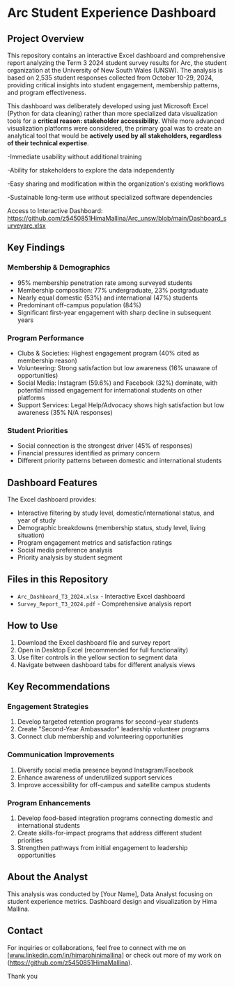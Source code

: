 # Arc Student Experience Dashboard

## Project Overview
This repository contains an interactive Excel dashboard and comprehensive report analyzing the Term 3 2024 student survey results for Arc, the student organization at the University of New South Wales (UNSW). The analysis is based on 2,535 student responses collected from October 10-29, 2024, providing critical insights into student engagement, membership patterns, and program effectiveness.

This dashboard was deliberately developed using just Microsoft Excel (Python for data cleaning) rather than more specialized data visualization tools for a **critical reason: stakeholder accessibility**. While more advanced visualization platforms were considered, the primary goal was to create an analytical tool that would be **actively used by all stakeholders, regardless of their technical expertise**.

-Immediate usability without additional training

-Ability for stakeholders to explore the data independently

-Easy sharing and modification within the organization's existing workflows

-Sustainable long-term use without specialized software dependencies

Access to Interactive Dashboard: https://github.com/z5450851HimaMallina/Arc_unsw/blob/main/Dashboard_surveyarc.xlsx

## Key Findings

### Membership & Demographics
- 95% membership penetration rate among surveyed students
- Membership composition: 77% undergraduate, 23% postgraduate
- Nearly equal domestic (53%) and international (47%) students
- Predominant off-campus population (84%)
- Significant first-year engagement with sharp decline in subsequent years

### Program Performance
- Clubs & Societies: Highest engagement program (40% cited as membership reason)
- Volunteering: Strong satisfaction but low awareness (16% unaware of opportunities)
- Social Media: Instagram (59.6%) and Facebook (32%) dominate, with potential missed engagement for international students on other platforms
- Support Services: Legal Help/Advocacy shows high satisfaction but low awareness (35% N/A responses)

### Student Priorities
- Social connection is the strongest driver (45% of responses)
- Financial pressures identified as primary concern
- Different priority patterns between domestic and international students

## Dashboard Features
The Excel dashboard provides:
- Interactive filtering by study level, domestic/international status, and year of study
- Demographic breakdowns (membership status, study level, living situation)
- Program engagement metrics and satisfaction ratings
- Social media preference analysis
- Priority analysis by student segment

## Files in this Repository
- `Arc_Dashboard_T3_2024.xlsx` - Interactive Excel dashboard
- `Survey_Report_T3_2024.pdf` - Comprehensive analysis report

## How to Use
1. Download the Excel dashboard file and survey report 
2. Open in Desktop Excel (recommended for full functionality)
3. Use filter controls in the yellow section to segment data
4. Navigate between dashboard tabs for different analysis views

## Key Recommendations

### Engagement Strategies
1. Develop targeted retention programs for second-year students
2. Create "Second-Year Ambassador" leadership volunteer programs
3. Connect club membership and volunteering opportunities

### Communication Improvements
1. Diversify social media presence beyond Instagram/Facebook
2. Enhance awareness of underutilized support services
3. Improve accessibility for off-campus and satellite campus students

### Program Enhancements
1. Develop food-based integration programs connecting domestic and international students
2. Create skills-for-impact programs that address different student priorities
3. Strengthen pathways from initial engagement to leadership opportunities

## About the Analyst
This analysis was conducted by [Your Name], Data Analyst focusing on student experience metrics. Dashboard design and visualization by Hima Mallina.

## Contact

For inquiries or collaborations, feel free to connect with me on [www.linkedin.com/in/himarohinimallina] or check out more of my work on (https://github.com/z5450851HimaMallina).

Thank you
